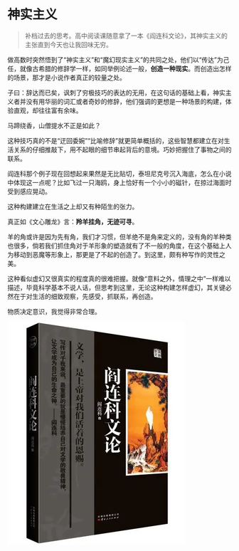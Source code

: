 #  神实主义



> 补档过去的思考。高中阅读课随意拿了一本《阎连科文论》，其神实主义的主张直到今天也让我回味无穷。

做高数时突然悟到了“神实主义”和“魔幻现实主义”的共同之处，他们以“传达”为己任，就像古希腊的修辞学一样，如同举例论述一般，**创造一种现实**。而创造出怎样的场景，那才是小说作者真正的较量之处。

子曰：辞达而已矣，讽刺了穷极技巧的表达的无用，在这句话的基础上看，神实主义者并没有用华丽的词汇或者奇妙的修辞，他们强调的更想是一种场景的构建，体验直观，却往往富有余味。

马蹄绕香，山僧提水不正是如此？

这种技巧真的不是“迂回委婉”“比喻修辞”就更简单概括的，这些智慧都建立在对生活关系的仔细推敲下，用不起眼的细节串起背后的意境。巧妙把握住了事物之间的联系。

阎连科那个例子现在回想起来果然是无比贴切，泰坦尼克号沉入海底，怎么在小说中体现这一点呢？比如飞过一只海鸥，身上恰好有一个小小的磁针，在掠过海面时受到感应晃动。

这种构建建立在生活之上却又有种陌生的张力。

真正如《文心雕龙》言：**羚羊挂角，无迹可寻**。

羊的角或许是因为先有角，我们才习惯，但羊绝不是角来定义的，没有角的羊种类也很多，倘若我们抓住角对于羊形象的塑造就有了不一般的角度，在这个基础上人为移动到恶魔等形象上，那更是了不起的创造了。到这里，颇有种写作的灵性之美。

这种看似虚幻又很真实的程度真的很难把握。就像“意料之外，情理之中”一样难以描述，毕竟科学基本不说人话，但思考到这里，无论这种构建怎样虚幻，其关键必然在于对生活的细致观察，先感受，抓联系，再创造。

物质决定意识，我觉得非常合理。

![如图](/img/神实主义.zh-cn-20250118235132424.webp)
